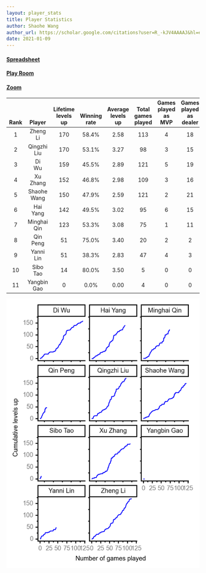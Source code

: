```yaml
---
layout: player_stats
title: Player Statistics
author: Shaohe Wang
author_url: https://scholar.google.com/citations?user=R_-kJV4AAAAJ&hl=en
date: 2021-01-09
---
```


#### [Spreadsheet](https://docs.google.com/spreadsheets/d/1So3PBr9gV3I0LzApZOgJlQew2QjM1wAiWhR50rAnHRg/edit#gid=2137801449)
#### [Play Room](https://playingcards.io/a3775q)
#### [Zoom](https://ucsf.zoom.us/j/91360570376?pwd=SmN6aFNPY3UzdEp3M0tmQ1ViUkdQUT09)

<div class="table-wrapper" markdown="block">

| <br><br><br>Rank | <br><br><br>Player | <br> Lifetime <br> levels <br> up | <br><br> Winning <br> rate | <br> Average <br> levels <br> up | <br> Total <br> games <br> played | Games <br> played <br> as <br> MVP | Games <br> played <br> as <br> dealer | N_games <br> short <br> staffed <br> as dealer | Winning <br> rate <br> as <br> dealer |
|:---:|:---:|:---:|:---:|:---:|:---:|:---:|:---:|:---:|:---:|
| 1 | Zheng <br> Li | 170 | 58.4% | 2.58 | 113 | 4 | 18 | 0 | 61.1% |
| 2 | Qingzhi <br> Liu | 170 | 53.1% | 3.27 | 98 | 3 | 15 | 3 | 46.7% |
| 3 | Di <br> Wu | 159 | 45.5% | 2.89 | 121 | 5 | 19 | 0 | 42.1% |
| 4 | Xu <br> Zhang | 152 | 46.8% | 2.98 | 109 | 3 | 16 | 0 | 43.8% |
| 5 | Shaohe <br> Wang | 150 | 47.9% | 2.59 | 121 | 2 | 21 | 1 | 42.9% |
| 6 | Hai <br> Yang | 142 | 49.5% | 3.02 | 95 | 6 | 15 | 1 | 46.7% |
| 7 | Minghai <br> Qin | 123 | 53.3% | 3.08 | 75 | 1 | 11 | 1 | 72.7% |
| 8 | Qin <br> Peng | 51 | 75.0% | 3.40 | 20 | 2 | 2 | 0 | 100.0% |
| 9 | Yanni <br> Lin | 51 | 38.3% | 2.83 | 47 | 4 | 3 | 1 | 66.7% |
| 10 | Sibo <br> Tao | 14 | 80.0% | 3.50 | 5 | 0 | 0 | 0 | 0.0% |
| 11 | Yangbin <br> Gao | 0 | 0.0% | 0.00 | 4 | 0 | 0 | 0 | 0.0% |

</div>

<img src="/assets/images/player_history_plot.png" alt="Plot of player level history" />
